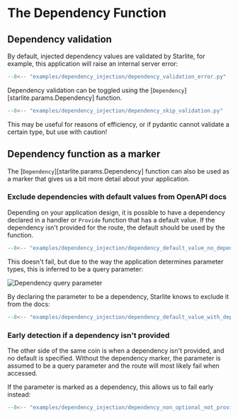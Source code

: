 # The Dependency Function

## Dependency validation

By default, injected dependency values are validated by Starlite, for example, this application will raise an
internal server error:

```py title="Dependency validation error"
--8<-- "examples/dependency_injection/dependency_validation_error.py"
```

Dependency validation can be toggled using the [`Dependency`][starlite.params.Dependency] function.

```py title="Dependency validation error"
--8<-- "examples/dependency_injection/dependency_skip_validation.py"
```

This may be useful for reasons of efficiency, or if pydantic cannot validate a certain type, but use with caution!

## Dependency function as a marker

The [`Dependency`][starlite.params.Dependency] function can also be used as a marker that gives us a bit more detail
about your application.

### Exclude dependencies with default values from OpenAPI docs

Depending on your application design, it is possible to have a dependency declared in a handler or `Provide` function
that has a default value. If the dependency isn't provided for the route, the default should be used by the function.

```py title="Dependency with default value"
--8<-- "examples/dependency_injection/dependency_default_value_no_dependency_fn.py"
```

This doesn't fail, but due to the way the application determines parameter types, this is inferred to be a query
parameter:

<img alt="Dependency query parameter" src="../images/dependency_query_parameter.png" width="auto" height="auto">

By declaring the parameter to be a dependency, Starlite knows to exclude it from the docs:

```py title="Dependency with default value"
--8<-- "examples/dependency_injection/dependency_default_value_with_dependency_fn.py"
```

### Early detection if a dependency isn't provided

The other side of the same coin is when a dependency isn't provided, and no default is specified. Without the dependency
marker, the parameter is assumed to be a query parameter and the route will most likely fail when accessed.

If the parameter is marked as a dependency, this allows us to fail early instead:

```py title="Dependency not provided error"
--8<-- "examples/dependency_injection/dependency_non_optional_not_provided.py"
```
